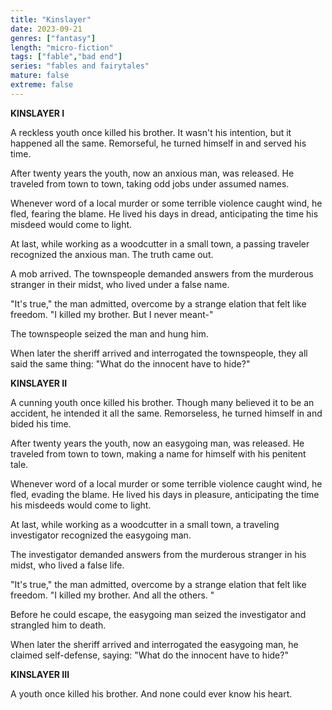 ```yaml
---
title: "Kinslayer"
date: 2023-09-21
genres: ["fantasy"]
length: "micro-fiction"
tags: ["fable","bad end"]
series: "fables and fairytales"
mature: false
extreme: false
---
```

**KINSLAYER I**

A reckless youth once killed his brother. It wasn't his intention, but it happened all the same. Remorseful, he turned himself in and served his time. 

After twenty years the youth, now an anxious man, was released. He traveled from town to town, taking odd jobs under assumed names.

Whenever word of a local murder or some terrible violence caught wind, he fled, fearing the blame. He lived his days in dread, anticipating the time his misdeed would come to light.

At last, while working as a woodcutter in a small town, a passing traveler recognized the anxious man. The truth came out.

A mob arrived. The townspeople demanded answers from the murderous stranger in their midst, who lived under a false name.

"It's true," the man admitted, overcome by a strange elation that felt like freedom. "I killed my brother. But I never meant-"

The townspeople seized the man and hung him.

When later the sheriff arrived and interrogated the townspeople, they all said the same thing: "What do the innocent have to hide?"

**KINSLAYER II**

A cunning youth once killed his brother. Though many believed it to be an accident, he intended it all the same. Remorseless, he turned himself in and bided his time.

After twenty years the youth, now an easygoing man, was released. He traveled from town to town, making a name for himself with his penitent tale.

Whenever word of a local murder or some terrible violence caught wind, he fled, evading the blame. He lived his days in pleasure, anticipating the time his misdeeds would come to light.

At last, while working as a woodcutter in a small town, a traveling investigator recognized the easygoing man.

The investigator demanded answers from the murderous stranger in his midst, who lived a false life.

"It's true," the man admitted, overcome by a strange elation that felt like freedom. "I killed my brother. And all the others. "

Before he could escape, the easygoing man seized the investigator and strangled him to death.

When later the sheriff arrived and interrogated the easygoing man, he claimed self-defense, saying: "What do the innocent have to hide?"

**KINSLAYER III**

A youth once killed his brother. And none could ever know his heart.
